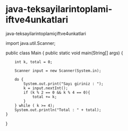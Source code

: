 # java-teksayilarintoplami-iftve4unkatlari
java-teksayilarintoplamiçiftve4unkatlari

import java.util.Scanner;

public class Main {
    public static void main(String[] args) {

        int k, total = 0;

        Scanner input = new Scanner(System.in);

        do {
            System.out.print("Sayı giriniz : ");
            k = input.nextInt();
            if (k % 2 == 0 && k % 4 == 0){
                total += k;
            }
        } while ( k >= 4);
        System.out.println("Total : " + total);
    }
}
